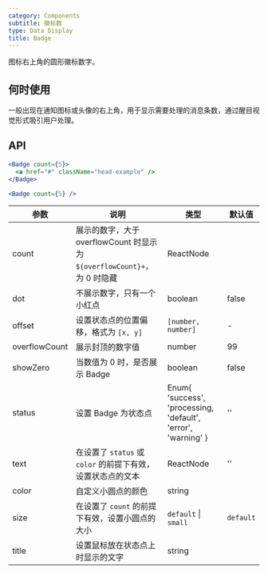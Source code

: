 ```yaml
---
category: Components
subtitle: 徽标数
type: Data Display
title: Badge
---
```


图标右上角的圆形徽标数字。

## 何时使用

一般出现在通知图标或头像的右上角，用于显示需要处理的消息条数，通过醒目视觉形式吸引用户处理。

## API

```jsx
<Badge count={5}>
  <a href="#" className="head-example" />
</Badge>
```

```jsx
<Badge count={5} />
```

| 参数 | 说明 | 类型 | 默认值 |
| --- | --- | --- | --- |
| count | 展示的数字，大于 overflowCount 时显示为 `${overflowCount}+`，为 0 时隐藏 | ReactNode  |  |
| dot | 不展示数字，只有一个小红点 | boolean | false |
| offset | 设置状态点的位置偏移，格式为 `[x, y]` | `[number, number]` | - |
| overflowCount | 展示封顶的数字值 | number | 99 |
| showZero | 当数值为 0 时，是否展示 Badge | boolean | false |
| status | 设置 Badge 为状态点 | Enum{ 'success', 'processing, 'default', 'error', 'warning' } | '' |
| text | 在设置了 `status` 或 `color` 的前提下有效，设置状态点的文本 | ReactNode | '' |
| color | 自定义小圆点的颜色 | string |  |
| size | 在设置了 `count` 的前提下有效，设置小圆点的大小 | `default` \| `small` | `default` |
| title | 设置鼠标放在状态点上时显示的文字 | string |  |
